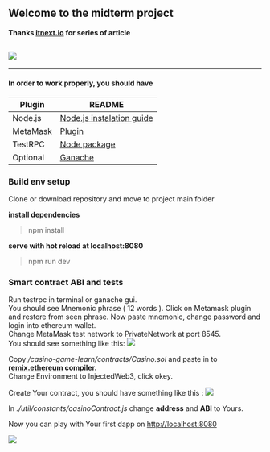 ## Welcome to the midterm project 

**Thanks [itnext.io](https://itnext.io/create-your-first-ethereum-dapp-with-web3-and-vue-js-c7221af1ed82) for series of article**
  
  
![](https://screenshotscdn.firefoxusercontent.com/images/8a1f4ea2-e665-4241-b5f9-d616bdcdfa38.png)
--------------------------------------------------------------------------------------
--------------------------------------------------------------------------------------

#### In order to work properly, you should have 
| Plugin | README |
| ------ | ------ |
| Node.js | [Node.js instalation guide](https://nodejs.org/en/download/package-manager/) |
| MetaMask | [Plugin](https://metamask.io/) |
| TestRPC | [Node package](https://www.npmjs.com/package/ethereumjs-testrpc) |
|Optional| [Ganache](http://truffleframework.com/docs/ganache/using)|


### Build env setup 
Clone or download repository and move to project main folder

**install dependencies**
> npm install

**serve with hot reload at localhost:8080**
>npm run dev

### Smart contract ABI and tests

Run testrpc in terminal or ganache gui.  
You should see Mnemonic phrase ( 12 words ). Click on Metamask plugin and restore from seen phrase. Now paste mnemonic, change password and login into ethereum wallet.  
Change MetaMask test network to PrivateNetwork at port 8545.  
You should see something like this: 
![](https://i.stack.imgur.com/GzZcI.png)

 Copy */casino-game-learn/contracts/Casino.sol* and paste in to **[remix.ethereum](http://remix.ethereum.org) compiler.**    
 Change Environment to InjectedWeb3, click okey. 
 
Create Your contract, you should have something like this : 
 ![](https://screenshotscdn.firefoxusercontent.com/images/50864fb5-ea91-4b3d-9bce-fce32767d40c.png)
 
 In *./util/constants/casinoContract.js* change **address** and **ABI** to Yours.  
 
 Now you can play with Your first dapp on [http://localhost:8080](localhost) 
 
 ![](https://screenshotscdn.firefoxusercontent.com/images/a509b890-d40a-48c8-a2a5-2d7feb0148ee.png)



